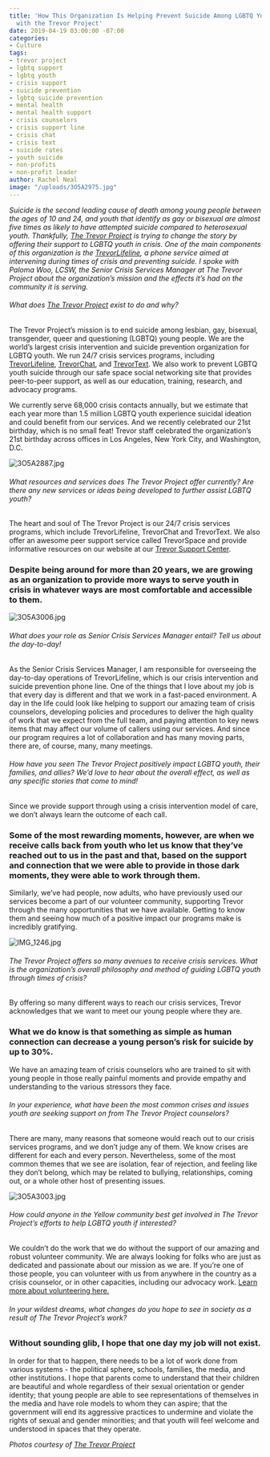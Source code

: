 ```yaml
---
title: 'How This Organization Is Helping Prevent Suicide Among LGBTQ Youth: An Interview
  with the Trevor Project'
date: 2019-04-19 03:00:00 -07:00
categories:
- Culture
tags:
- trevor project
- lgbtq support
- lgbtq youth
- crisis support
- suicide prevention
- lgbtq suicide prevention
- mental health
- mental health support
- crisis counselors
- crisis support line
- crisis chat
- crisis text
- suicide rates
- youth suicide
- non-profits
- non-profit leader
author: Rachel Neal
image: "/uploads/3O5A2975.jpg"
---
```


_Suicide is the second leading cause of death among young people between the ages of 10 and 24, and youth that identify as gay or bisexual are almost five times as likely to have attempted suicide compared to heterosexual youth. Thankfully, [The Trevor Project](https://www.thetrevorproject.org/#sm.000cws2ec13r3f09spr22m5lp6l4y) is trying to change the story by offering their support to LGBTQ youth in crisis. One of the main components of this organization is the [TrevorLifeline](https://www.thetrevorproject.org/get-help-now/#sm.000cws2ec13r3f09spr22m5lp6l4y), a phone service aimed at intervening during times of crisis and preventing suicide. I spoke with Paloma Woo, LCSW, the Senior Crisis Services Manager at The Trevor Project about the organization’s mission and the effects it’s had on the community it is serving._
 
###### What does [The Trevor Project](https://www.thetrevorproject.org/#sm.000cws2ec13r3f09spr22m5lp6l4y) exist to do and why?   

The Trevor Project’s mission is to end suicide among lesbian, gay, bisexual, transgender, queer and questioning (LGBTQ) young people. We are the world’s largest crisis intervention and suicide prevention organization for LGBTQ youth. We run 24/7 crisis services programs, including [TrevorLifeline](https://www.thetrevorproject.org/get-help-now/#sm.000cws2ec13r3f09spr22m5lp6l4y), [TrevorChat](https://www.thetrevorproject.org/get-help-now/#sm.000cws2ec13r3f09spr22m5lp6l4y), and [TrevorText](https://www.thetrevorproject.org/get-help-now/#sm.000cws2ec13r3f09spr22m5lp6l4y). We also work to prevent LGBTQ youth suicide through our safe space social networking site that provides peer-to-peer support, as well as our education, training, research, and advocacy programs. 

We currently serve 68,000 crisis contacts annually, but we estimate that each year more than 1.5 million LGBTQ youth experience suicidal ideation and could benefit from our services. And we recently celebrated our 21st birthday, which is no small feat! Trevor staff celebrated the organization’s 21st birthday across offices in Los Angeles, New York City, and Washington, D.C.

![3O5A2887.jpg](/uploads/3O5A2887.jpg)

###### What resources and services does The Trevor Project offer currently? Are there any new services or ideas being developed to further assist LGBTQ youth?  

The heart and soul of The Trevor Project is our 24/7 crisis services programs, which include TrevorLifeline, TrevorChat and TrevorText. We also offer an awesome peer support service called TrevorSpace and provide informative resources on our website at our [Trevor Support Center](https://www.thetrevorproject.org/resources/trevor-support-center/#sm.000cws2ec13r3f09spr22m5lp6l4y). 

### Despite being around for more than 20 years, we are growing as an organization to provide more ways to serve youth in crisis in whatever ways are most comfortable and accessible to them. 

![3O5A3006.jpg](/uploads/3O5A3006.jpg)

###### What does your role as Senior Crisis Services Manager entail? Tell us about the day-to-day!

As the Senior Crisis Services Manager, I am responsible for overseeing the day-to-day operations of TrevorLifeline, which is our crisis intervention and suicide prevention phone line. One of the things that I love about my job is that every day is different and that we work in a fast-paced environment. A day in the life could look like helping to support our amazing team of crisis counselors, developing policies and procedures to deliver the high quality of work that we expect from the full team, and paying attention to key news items that may affect our volume of callers using our services. And since our program requires a lot of collaboration and has many moving parts, there are, of course, many, many meetings. 

###### How have you seen The Trevor Project positively impact LGBTQ youth, their families, and allies? We’d love to hear about the overall effect, as well as any specific stories that come to mind!

Since we provide support through using a crisis intervention model of care, we don’t always learn the outcome of each call. 

### Some of the most rewarding moments, however, are when we receive calls back from youth who let us know that they’ve reached out to us in the past and that, based on the support and connection that we were able to provide in those dark moments, they were able to work through them. 

Similarly, we’ve had people, now adults, who have previously used our services become a part of our volunteer community, supporting Trevor through the many opportunities that we have available. Getting to know them and seeing how much of a positive impact our programs make is incredibly gratifying. 

![IMG_1246.jpg](/uploads/IMG_1246.jpg)

###### The Trevor Project offers so many avenues to receive crisis services. What is the organization’s overall philosophy and method of guiding LGBTQ youth through times of crisis?

By offering so many different ways to reach our crisis services, Trevor acknowledges that we want to meet our young people where they are. 

### What we do know is that something as simple as human connection can decrease a young person’s risk for suicide by up to 30%.

We have an amazing team of crisis counselors who are trained to sit with young people in those really painful moments and provide empathy and understanding to the various stressors they face.  

###### In your experience, what have been the most common crises and issues youth are seeking support on from The Trevor Project counselors?

There are many, many reasons that someone would reach out to our crisis services programs, and we don’t judge any of them. We know crises are different for each and every person. Nevertheless, some of the most common themes that we see are isolation, fear of rejection, and feeling like they don’t belong, which may be related to bullying, relationships, coming out, or a whole other host of presenting issues. 

![3O5A3003.jpg](/uploads/3O5A3003.jpg)

###### How could anyone in the Yellow community best get involved in The Trevor Project’s efforts to help LGBTQ youth if interested?

We couldn’t do the work that we do without the support of our amazing and robust volunteer community. We are always looking for folks who are just as dedicated and passionate about our mission as we are. If you’re one of those people, you can volunteer with us from anywhere in the country as a crisis counselor, or in other capacities, including our advocacy work. [Learn more about volunteering here.](https://www.thetrevorproject.org/get-involved/volunteer/#sm.000cws2ec13r3f09spr22m5lp6l4y)

###### In your wildest dreams, what changes do you hope to see in society as a result of The Trevor Project’s work?

### Without sounding glib, I hope that one day my job will not exist. 

In order for that to happen, there needs to be a lot of work done from various systems - the political sphere, schools, families, the media, and other institutions. I hope that parents come to understand that their children are beautiful and whole regardless of their sexual orientation or gender identity; that young people are able to see representations of themselves in the media and have role models to whom they can aspire; that the government will end its aggressive practices to undermine and violate the rights of sexual and gender minorities; and that youth will feel welcome and understood in spaces that they operate. 

_Photos courtesy of [The Trevor Project](https://www.thetrevorproject.org/#sm.000cws2ec13r3f09spr22m5lp6l4y)_